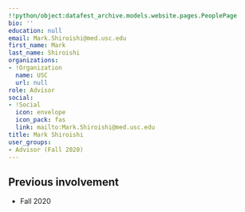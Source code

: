 ```yaml
---
!!python/object:datafest_archive.models.website.pages.PeoplePage
bio: ''
education: null
email: Mark.Shiroishi@med.usc.edu
first_name: Mark
last_name: Shiroishi
organizations:
- !Organization
  name: USC
  url: null
role: Advisor
social:
- !Social
  icon: envelope
  icon_pack: fas
  link: mailto:Mark.Shiroishi@med.usc.edu
title: Mark Shiroishi
user_groups:
- Advisor (Fall 2020)
---
```


## Previous involvement

* Fall 2020